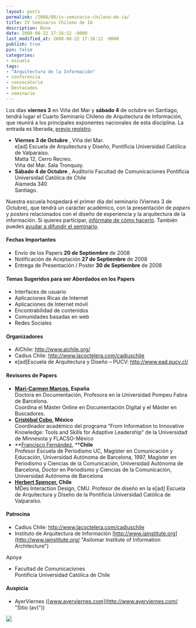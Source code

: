 ```yaml
---
layout: posts
permalink: /2008/08/iv-seminario-chileno-de-ia/
title: IV Seminario Chileno de IA
description: None
date: 2008-08-22 17:16:12 -0000
last_modified_at: 2008-08-22 17:16:12 -0000
publish: true
pin: false
categories:
- escuela
tags:
- "Arquitectura de la Información"
- conferencia
- convocatoria
- Destacados
- seminario
---
```

Los días **viernes 3** en Viña del Mar y **sábado 4** de octubre en Santiago, tendrá lugar el Cuarto Seminario Chileno de Arquitectura de Información, que reunirá a los principales exponentes nacionales de esta disciplina. La entrada es liberada, [previo registro](http://www.aichile.org/ "Regístrate en AI Chile").

* **Viernes 3 de Octubre** , Viña del Mar.  
e[ad] Escuela de Arquitectura y Diseño, Pontificia Universidad Católica de Valparaíso.  
Matta 12, Cerro Recreo.  
Viña del Mar. Sala Tronquoy.
* **Sábado 4 de Octubre** , Auditorio Facultad de Comunicaciones Pontificia Universidad Católica de Chile  
Alameda 340  
Santiago.

Nuestra escuela hospedará el primer día del seminario (Viernes 3 de Octubre), que tendrá un carácter académico, con la presentación de _papers_ y _posters_ relacionados con el diseño de experiencia y la arquitectura de la información. Si quieres participar, [infórmate de cómo hacerlo](http://www.aichile.org/seminario-2008/convocatoria-papers-y-posters/ "¿Cómo participar?"). También puedes [ayudar a difundir el seminario](http://www.aichile.org/botones/ "Publica nuestros botones en tu blog").

#### Fechas Importantes

* Envío de los Papers **20 de Septiembre** de 2008
* Notificación de Aceptación **27 de Septiembre** de 2008
* Entrega de Presentación / Poster **30 de Septiembre** de 2008

#### Temas Sugeridos para ser Abordados en los Papers

* Interfaces de usuario
* Aplicaciones Ricas de Internet
* Aplicaciones de Internet móvil
* Encontrabilidad de contenidos
* Comunidades basadas en web
* Redes Sociales

#### Organizadores

* AIChile: <http://www.aichile.org/>
* Cadius Chile: <http://www.lacoctelera.com/cadiuschile>
* e[ad]Escuela de Arquitectura y Diseño – PUCV: <http://www.ead.pucv.cl/>

#### Revisores de Papers

* **[Mari-Carmen Marcos](http://www.mcmarcos.com/ "Sitio Personal"), España**  
Doctora en Documentación, Profesora en la Universidad Pompeu Fabra de Barcelona.  
Coordina el Máster Online en Documentación Digital y el Máster en Buscadores.
* **[Cristóbal Cobo](http://ergonomic.wordpress.com/ "Sitio Personal"), México**  
Coordinador académico del programa “From Information to Innovative Knowledge: Tools and Skills for Adaptive Leadership” de la Universidad de Minnesota y FLACSO-México
* **[Francisco Fernández](http://fcom.altavoz.net/prontus_fcom/site/artic/20040402/pags/20040402204041.html "Sitio del Profesor Francisco Fernández"), ****Chile**  
Profesor Escuela de Periodismo UC, Magíster en Comunicación y Educación, Universidad Autónoma de Barcelona, 1997, Magíster en Periodismo y Ciencias de la Comunicación, Universidad Autónoma de Barcelona, Doctor en Periodismo y Ciencias de la Comunicación, Universidad Autónoma de Barcelona
* **[Herbert Spencer](http://www.herbertspencer.net/ "Sitio Personal"), Chile**  
MDes Interaction Design, CMU. Profesor de diseño en la e[ad] Escuela de Arquitectura y Diseño de la Pontificia Universidad Católica de Valparaíso.

#### Patrocina

* Cadius Chile: <http://www.lacoctelera.com/cadiuschile>
* Instituto de Arquitectura de Información [http://www.iainstitute.org](http://www.iainstitute.org/ "Asilomar Institute of Information Architecture")

Apoya

* Facultad de Comunicaciones  
Pontificia Universidad Católica de Chile

#### Auspicia

* AyerViernes ([www.ayerviernes.com](http://www.ayerviernes.com/ "Sitio \(av\)"))

[![](http://www.ead.pucv.cl/wp-content/archivos/2008/09/afiches-iv-seminario-ai-ead.jpg)](http://www.ead.pucv.cl/wp-content/archivos/2008/09/afiches-iv-seminario-ai-ead.jpg "Afiche IV Seminario Chileno de AI \(1 de 450\)")

